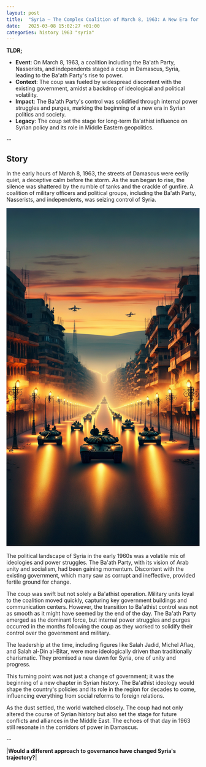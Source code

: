 ```yaml
---
layout: post
title:  "Syria – The Complex Coalition of March 8, 1963: A New Era for Syria"
date:   2025-03-08 15:02:27 +01:00
categories: history 1963 "syria"
---
```


**TLDR;**
- **Event**: On March 8, 1963, a coalition including the Ba'ath Party, Nasserists, and independents staged a coup in Damascus, Syria, leading to the Ba'ath Party's rise to power.
- **Context**: The coup was fueled by widespread discontent with the existing government, amidst a backdrop of ideological and political volatility.
- **Impact**: The Ba'ath Party's control was solidified through internal power struggles and purges, marking the beginning of a new era in Syrian politics and society.
- **Legacy**: The coup set the stage for long-term Ba'athist influence on Syrian policy and its role in Middle Eastern geopolitics.

--

## Story

In the early hours of March 8, 1963, the streets of Damascus were eerily quiet, a deceptive calm before the storm. As the sun began to rise, the silence was shattered by the rumble of tanks and the crackle of gunfire. A coalition of military officers and political groups, including the Ba'ath Party, Nasserists, and independents, was seizing control of Syria.

![Image](/assets/images/08_March_d293e3af3be83532dae519cbf47f4e25.png)

The political landscape of Syria in the early 1960s was a volatile mix of ideologies and power struggles. The Ba'ath Party, with its vision of Arab unity and socialism, had been gaining momentum. Discontent with the existing government, which many saw as corrupt and ineffective, provided fertile ground for change.

The coup was swift but not solely a Ba'athist operation. Military units loyal to the coalition moved quickly, capturing key government buildings and communication centers. However, the transition to Ba'athist control was not as smooth as it might have seemed by the end of the day. The Ba'ath Party emerged as the dominant force, but internal power struggles and purges occurred in the months following the coup as they worked to solidify their control over the government and military.

The leadership at the time, including figures like Salah Jadid, Michel Aflaq, and Salah al-Din al-Bitar, were more ideologically driven than traditionally charismatic. They promised a new dawn for Syria, one of unity and progress.

This turning point was not just a change of government; it was the beginning of a new chapter in Syrian history. The Ba'athist ideology would shape the country's policies and its role in the region for decades to come, influencing everything from social reforms to foreign relations.

As the dust settled, the world watched closely. The coup had not only altered the course of Syrian history but also set the stage for future conflicts and alliances in the Middle East. The echoes of that day in 1963 still resonate in the corridors of power in Damascus.

--

|**Would a different approach to governance have changed Syria's trajectory?**|

